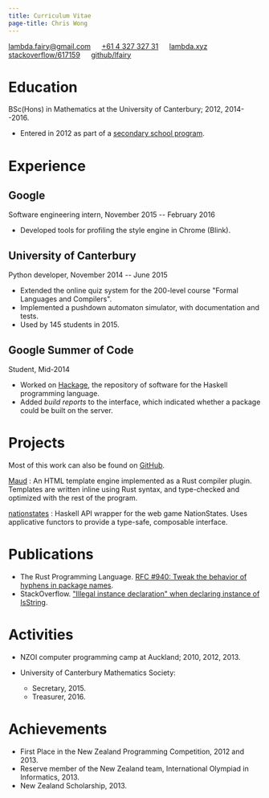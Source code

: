 ```yaml
---
title: Curriculum Vitae
page-title: Chris Wong
---
```



<lambda.fairy@gmail.com> &emsp; [+61&nbsp;4&nbsp;327&nbsp;327&nbsp;31][mobile]  &emsp; [lambda.xyz][website] &emsp; [stackoverflow/617159][stackoverflow] &emsp; [github/lfairy][github]

[mobile]: tel:+61432732731
[website]: https://lambda.xyz
[stackoverflow]: https://stackoverflow.com/users/617159
[github]: https://github.com/lfairy


Education
=========

BSc(Hons) in Mathematics at the University of Canterbury; 2012, 2014--2016.

* Entered in 2012 as part of a [secondary school program][STAR].

[STAR]: http://www.canterbury.ac.nz/aqua/star/


Experience
==========

## Google

Software engineering intern, November 2015 -- February 2016

* Developed tools for profiling the style engine in Chrome (Blink).


## University of Canterbury

Python developer, November 2014 -- June 2015

* Extended the online quiz system for the 200-level course "Formal Languages and Compilers".
* Implemented a pushdown automaton simulator, with documentation and tests.
* Used by 145 students in 2015.


## Google Summer of Code

Student, Mid-2014

* Worked on [Hackage], the repository of software for the Haskell programming language.
* Added *build reports* to the interface, which indicated whether a package could be built on the server.

[Hackage]: https://hackage.haskell.org/


Projects
========

Most of this work can also be found on [GitHub].

[GitHub]: https://github.com/lfairy

[Maud](http://lfairy.gitbooks.io/maud/content/)
  : An HTML template engine implemented as a Rust compiler plugin. Templates are written inline using Rust syntax, and type-checked and optimized with the rest of the program.

[nationstates](https://github.com/lfairy/nationstates)
  : Haskell API wrapper for the web game NationStates. Uses applicative functors to provide a type-safe, composable interface.


Publications
============

* The Rust Programming Language. [RFC #940: Tweak the behavior of hyphens in package names][RFC 940].
* StackOverflow. ["Illegal instance declaration" when declaring instance of IsString][type classes are cool].

[RFC 940]: https://github.com/rust-lang/rfcs/blob/master/text/0940-hyphens-considered-harmful.md
[type classes are cool]: http://stackoverflow.com/a/8663534/617159


Activities
==========

* NZOI computer programming camp at Auckland; 2010, 2012, 2013.

* University of Canterbury Mathematics Society:
    + Secretary, 2015.
    + Treasurer, 2016.


Achievements
============

* First Place in the New Zealand Programming Competition, 2012 and 2013.
* Reserve member of the New Zealand team, International Olympiad in Informatics, 2013.
* New Zealand Scholarship, 2013.
